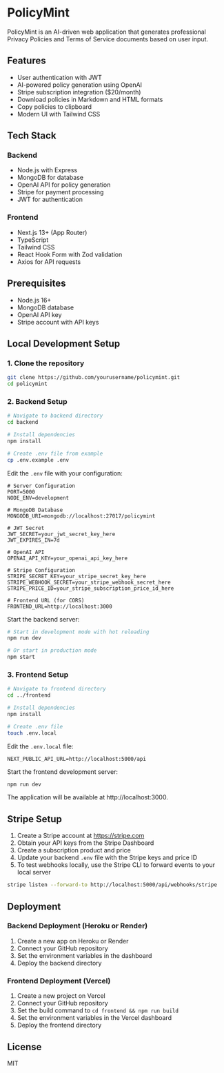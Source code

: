 # PolicyMint

PolicyMint is an AI-driven web application that generates professional Privacy Policies and Terms of Service documents based on user input.

## Features

- User authentication with JWT
- AI-powered policy generation using OpenAI
- Stripe subscription integration ($20/month)
- Download policies in Markdown and HTML formats
- Copy policies to clipboard
- Modern UI with Tailwind CSS

## Tech Stack

### Backend
- Node.js with Express
- MongoDB for database
- OpenAI API for policy generation
- Stripe for payment processing
- JWT for authentication

### Frontend
- Next.js 13+ (App Router)
- TypeScript
- Tailwind CSS
- React Hook Form with Zod validation
- Axios for API requests

## Prerequisites

- Node.js 16+ 
- MongoDB database
- OpenAI API key
- Stripe account with API keys

## Local Development Setup

### 1. Clone the repository

```bash
git clone https://github.com/yourusername/policymint.git
cd policymint
```

### 2. Backend Setup

```bash
# Navigate to backend directory
cd backend

# Install dependencies
npm install

# Create .env file from example
cp .env.example .env
```

Edit the `.env` file with your configuration:

```
# Server Configuration
PORT=5000
NODE_ENV=development

# MongoDB Database
MONGODB_URI=mongodb://localhost:27017/policymint

# JWT Secret
JWT_SECRET=your_jwt_secret_key_here
JWT_EXPIRES_IN=7d

# OpenAI API
OPENAI_API_KEY=your_openai_api_key_here

# Stripe Configuration
STRIPE_SECRET_KEY=your_stripe_secret_key_here
STRIPE_WEBHOOK_SECRET=your_stripe_webhook_secret_here
STRIPE_PRICE_ID=your_stripe_subscription_price_id_here

# Frontend URL (for CORS)
FRONTEND_URL=http://localhost:3000
```

Start the backend server:

```bash
# Start in development mode with hot reloading
npm run dev

# Or start in production mode
npm start
```

### 3. Frontend Setup

```bash
# Navigate to frontend directory
cd ../frontend

# Install dependencies
npm install

# Create .env file
touch .env.local
```

Edit the `.env.local` file:

```
NEXT_PUBLIC_API_URL=http://localhost:5000/api
```

Start the frontend development server:

```bash
npm run dev
```

The application will be available at http://localhost:3000.

## Stripe Setup

1. Create a Stripe account at https://stripe.com
2. Obtain your API keys from the Stripe Dashboard
3. Create a subscription product and price
4. Update your backend `.env` file with the Stripe keys and price ID
5. To test webhooks locally, use the Stripe CLI to forward events to your local server

```bash
stripe listen --forward-to http://localhost:5000/api/webhooks/stripe
```

## Deployment

### Backend Deployment (Heroku or Render)

1. Create a new app on Heroku or Render
2. Connect your GitHub repository
3. Set the environment variables in the dashboard
4. Deploy the backend directory

### Frontend Deployment (Vercel)

1. Create a new project on Vercel
2. Connect your GitHub repository
3. Set the build command to `cd frontend && npm run build`
4. Set the environment variables in the Vercel dashboard
5. Deploy the frontend directory

## License

MIT 
